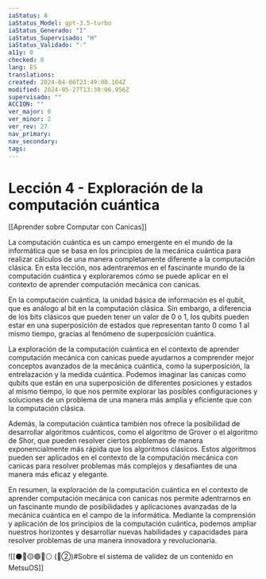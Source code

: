 ```yaml
---
iaStatus: 8
iaStatus_Model: gpt-3.5-turbo
iaStatus_Generado: "I"
iaStatus_Supervisado: "H"
iaStatus_Validado: "-"
a11y: 0
checked: 0
lang: ES
translations: 
created: 2024-04-06T23:49:00.104Z
modified: 2024-05-27T13:38:06.956Z
supervisado: ""
ACCION: ""
ver_major: 0
ver_minor: 2
ver_rev: 27
nav_primary: 
nav_secondary: 
tags:
---
```

# Lección 4 - Exploración de la computación cuántica

[[Aprender sobre Computar con Canicas]]

La computación cuántica es un campo emergente en el mundo de la informática que se basa en los principios de la mecánica cuántica para realizar cálculos de una manera completamente diferente a la computación clásica. En esta lección, nos adentraremos en el fascinante mundo de la computación cuántica y exploraremos cómo se puede aplicar en el contexto de aprender computación mecánica con canicas.

En la computación cuántica, la unidad básica de información es el qubit, que es análogo al bit en la computación clásica. Sin embargo, a diferencia de los bits clásicos que pueden tener un valor de 0 o 1, los qubits pueden estar en una superposición de estados que representan tanto 0 como 1 al mismo tiempo, gracias al fenómeno de superposición cuántica.

La exploración de la computación cuántica en el contexto de aprender computación mecánica con canicas puede ayudarnos a comprender mejor conceptos avanzados de la mecánica cuántica, como la superposición, la entrelazación y la medida cuántica. Podemos imaginar las canicas como qubits que están en una superposición de diferentes posiciones y estados al mismo tiempo, lo que nos permite explorar las posibles configuraciones y soluciones de un problema de una manera más amplia y eficiente que con la computación clásica.

Además, la computación cuántica también nos ofrece la posibilidad de desarrollar algoritmos cuánticos, como el algoritmo de Grover o el algoritmo de Shor, que pueden resolver ciertos problemas de manera exponencialmente más rápida que los algoritmos clásicos. Estos algoritmos pueden ser aplicados en el contexto de la computación mecánica con canicas para resolver problemas más complejos y desafiantes de una manera más eficaz y elegante.

En resumen, la exploración de la computación cuántica en el contexto de aprender computación mecánica con canicas nos permite adentrarnos en un fascinante mundo de posibilidades y aplicaciones avanzadas de la mecánica cuántica en el campo de la informática. Mediante la comprensión y aplicación de los principios de la computación cuántica, podemos ampliar nuestros horizontes y desarrollar nuevas habilidades y capacidades para resolver problemas de una manera innovadora y revolucionaria.

![[⚫🔴🟡🟢🔵⚪ (🔴②)#Sobre el sistema de validez de un contenido en MetsuOS]]